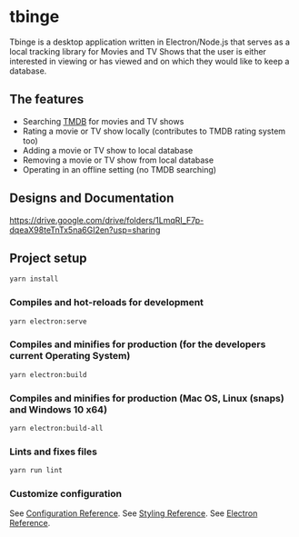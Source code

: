 # tbinge

Tbinge is a desktop application written in Electron/Node.js that serves as a local tracking library for Movies and TV Shows that the user is either interested in viewing or has viewed and on which they would like to keep a database.

## The features

- Searching [TMDB](https://www.themoviedb.org/) for movies and TV shows
- Rating a movie or TV show locally (contributes to TMDB rating system too)
- Adding a movie or TV show to local database
- Removing a movie or TV show from local database
- Operating in an offline setting (no TMDB searching)

## Designs and Documentation
https://drive.google.com/drive/folders/1LmqRI_F7p-dqeaX98teTnTx5na6GI2en?usp=sharing

## Project setup

```bash
yarn install
```

### Compiles and hot-reloads for development

```bash
yarn electron:serve
```

### Compiles and minifies for production (for the developers current Operating System)

```bash
yarn electron:build
```

### Compiles and minifies for production (Mac OS, Linux (snaps) and Windows 10 x64)

```bash
yarn electron:build-all
```

### Lints and fixes files

```bash
yarn run lint
```

### Customize configuration

See [Configuration Reference](https://cli.vuejs.org/config/).
See [Styling Reference](https://vuetifyjs.com/en/).
See [Electron Reference](https://www.electron.build/).
